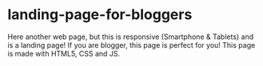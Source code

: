 # landing-page-for-bloggers
Here another web page, but this is responsive (Smartphone &amp; Tablets) and is a landing page! If you are blogger, this page is perfect for you! This page is made with HTML5, CSS and JS.
